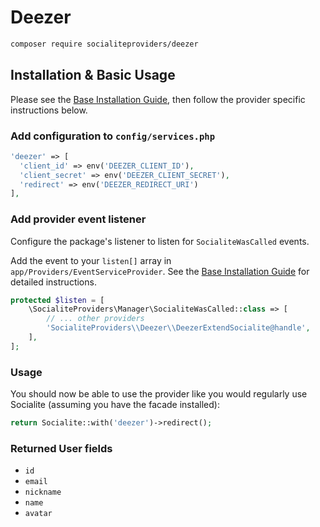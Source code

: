 # Deezer

```bash
composer require socialiteproviders/deezer
```

## Installation & Basic Usage

Please see the [Base Installation Guide](https://socialiteproviders.com/usage/), then follow the provider specific instructions below.

### Add configuration to `config/services.php`

```php
'deezer' => [    
  'client_id' => env('DEEZER_CLIENT_ID'),  
  'client_secret' => env('DEEZER_CLIENT_SECRET'),  
  'redirect' => env('DEEZER_REDIRECT_URI') 
],
```

### Add provider event listener

Configure the package's listener to listen for `SocialiteWasCalled` events.

Add the event to your `listen[]` array in `app/Providers/EventServiceProvider`. See the [Base Installation Guide](https://socialiteproviders.com/usage/) for detailed instructions.

```php
protected $listen = [
    \SocialiteProviders\Manager\SocialiteWasCalled::class => [
        // ... other providers
        'SocialiteProviders\\Deezer\\DeezerExtendSocialite@handle',
    ],
];
```

### Usage

You should now be able to use the provider like you would regularly use Socialite (assuming you have the facade installed):

```php
return Socialite::with('deezer')->redirect();
```

### Returned User fields

- ``id``
- ``email``
- ``nickname``
- ``name``
- ``avatar``
